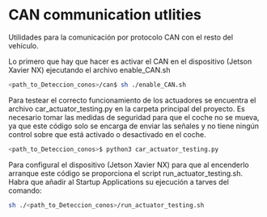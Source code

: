 # CAN communication utlities

Utilidades para la comunicación por protocolo CAN con el resto del vehículo.

Lo primero que hay que hacer es activar el CAN en el dispositivo (Jetson Xavier NX) ejecutando el archivo enable_CAN.sh
```bash
<path_to_Deteccion_conos>/can$ sh ./enable_CAN.sh
```

Para testear el correcto funcionamiento de los actuadores se encuentra el archivo car_actuator_testing.py en la carpeta principal del proyecto.
Es necesario tomar las medidas de seguridad para que el coche no se mueva, ya que este código solo se encarga de enviar las señales y no tiene ningún control sobre que está activado o desactivado en el coche.

```bash
<path_to_Deteccion_conos>$ python3 car_actuator_testing.py
```

Para configural el dispositivo (Jetson Xavier NX) para que al encenderlo arranque este código se proporciona el script run_actuator_testing.sh.
Habra que añadir al Startup Applications su ejecución a tarves del comando:

```bash
sh ./<path_to_Deteccion_conos>/run_actuator_testing.sh
```